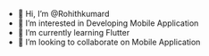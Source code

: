 - 👋 Hi, I’m @Rohithkumard
- 👀 I’m interested in Developing Mobile Application
- 🌱 I’m currently learning Flutter
- 💞️ I’m looking to collaborate on Mobile Application

<!---
Rohithkumard/Rohithkumard is a ✨ special ✨ repository because its `README.md` (this file) appears on your GitHub profile.
You can click the Preview link to take a look at your changes.
--->
